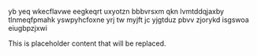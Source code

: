 yb yeq wkecflavwe eegkeqrt uxyotzn bbbvrsxm qkn lvmtddqjaxby tlnmeqfpmahk yswpyhcfoxne yrj tw myjft jc yjgtduz pbvv zjorykd isgswoa eiugbpzjxwi

<!--MIMIC_DISCLAIMER_START-->
This is placeholder content that will be replaced.
<!--MIMIC_DISCLAIMER_END-->